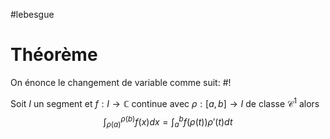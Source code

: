 #lebesgue 
# Théorème
On énonce le changement de variable comme suit: #!

Soit $I$ un segment et $f: I \to \mathbb C$ continue avec $\rho: [a,b] \to I$ de classe $\mathcal C^1$ alors
$$\int_{\rho(a)}^{\rho(b)}f(x)dx = \int_a^bf(\rho(t))\rho'(t)dt$$
<!--ID: 1710446919809-->

